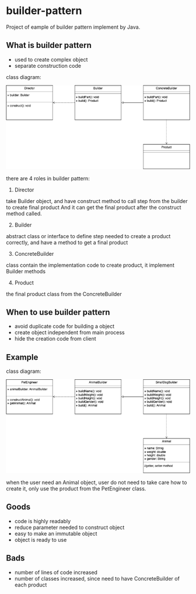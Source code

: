 # builder-pattern
Project of eample of builder pattern implement by Java. 

## What is builder pattern
- used to create complex object
- separate construction code

class diagram:

![builder-pattern](https://github.com/kan01234/design-patterns/blob/master/builder-pattern/builder-pattern.png)

there are 4 roles in builder pattern:
1. Director

take Builder object, and have construct method to call step from the builder to create final product And it can get the final product after the construct method called.

2. Builder

abstract class or interface to define step needed to create a product correctly, and have a method to get a final product

3. ConcreteBuilder

class contain the implementation code to create product, it implement Builder methods  

4. Product

the final product class from the ConcreteBuilder

## When to use builder pattern
- avoid duplicate code for building a object
- create object independent from main process
- hide the creation code from client

## Example

class diagram:

![builder-pattern-example](https://github.com/kan01234/design-patterns/blob/master/builder-pattern/builder-pattern-example.png)

when the user need an Animal object, user do not need to take care how to create it, only use the product from the PetEngineer class.

## Goods
- code is highly readably
- reduce parameter needed to construct object
- easy to make an immutable object
- object is ready to use

## Bads
- number of lines of code increased
- number of classes increased, since need to have ConcreteBuilder of each product
